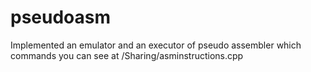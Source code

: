 # pseudoasm

Implemented an emulator and an executor of pseudo assembler which commands you can see at /Sharing/asminstructions.cpp
